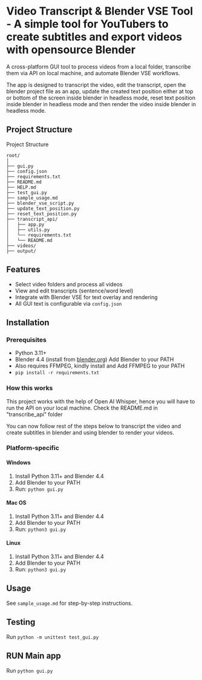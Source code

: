 # Video Transcript & Blender VSE Tool - A simple tool for YouTubers to create subtitles and export videos with opensource Blender

A cross-platform GUI tool to process videos from a local folder, transcribe them via API on local machine, and automate Blender VSE workflows.

The app is designed to transcript the video, edit the transcript, open the blender project file as an app, update the created text position either at top or bottom of the screen inside blender in headless mode, reset text position  inside blender in headless mode and then render the video inside blender in headless mode.  


## Project Structure
Project Structure
```
root/
│
├── gui.py
├── config.json
├── requirements.txt
├── README.md
├── HELP.md
├── test_gui.py
├── sample_usage.md
├── blender_vse_script.py
├── update_text_position.py
├── reset_text_position.py
├── transcript_api/
│   ├── app.py
│   ├── utils.py
│   └── requirements.txt
│   └── README.md
├── videos/
├── output/
```
## Features

- Select video folders and process all videos
- View and edit transcripts (sentence/word level)
- Integrate with Blender VSE for text overlay and rendering
- All GUI text is configurable via `config.json`

## Installation


### Prerequisites

- Python 3.11+
- Blender 4.4 (install from [blender.org](https://www.blender.org/download/)) Add Blender to your PATH
- Also requires FFMPEG, kindly install and Add FFMPEG to your PATH
- `pip install -r requirements.txt`

### How this works

This project works with the help of Open AI Whisper, hence you will have to run the API on your local machine. Check the README.md in "transcribe_api" folder

You can now follow rest of the steps below to transcript the video and create subtitles in blender and using blender to render your videos.

### Platform-specific

#### Windows

1. Install Python 3.11+ and Blender 4.4
2. Add Blender to your PATH
3. Run: `python gui.py`

#### Mac OS

1. Install Python 3.11+ and Blender 4.4
2. Add Blender to your PATH
3. Run: `python3 gui.py`

#### Linux

1. Install Python 3.11+ and Blender 4.4
2. Add Blender to your PATH
3. Run: `python3 gui.py`

## Usage

See `sample_usage.md` for step-by-step instructions.

## Testing

Run `python -m unittest test_gui.py`

## RUN Main app

Run `python gui.py`
